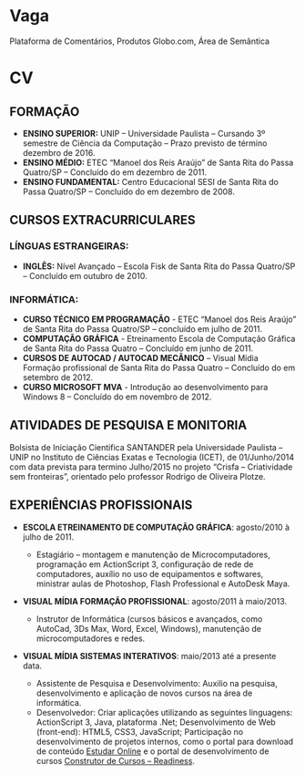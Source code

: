 Vaga
====

Plataforma de Comentários, Produtos Globo.com, Área de Semântica 


CV
==

## FORMAÇÃO ##

* **ENSINO SUPERIOR:** UNIP – Universidade Paulista – Cursando 3º semestre de Ciência da Computação – Prazo previsto de término dezembro de 2016.
* **ENSINO MÉDIO:** ETEC “Manoel dos Reis Araújo” de Santa Rita do Passa Quatro/SP – Concluído do em dezembro de 2011.
* **ENSINO FUNDAMENTAL:** Centro Educacional SESI de Santa Rita do Passa Quatro/SP – Concluído do em dezembro de 2008.

## CURSOS EXTRACURRICULARES ##

### LÍNGUAS ESTRANGEIRAS: ###
* **INGLÊS:** Nível Avançado – Escola Fisk de Santa Rita do Passa Quatro/SP – Concluído em outubro de 2010.

### INFORMÁTICA: ###

* **CURSO TÉCNICO EM PROGRAMAÇÃO** - ETEC “Manoel dos Reis Araújo” de Santa Rita do Passa Quatro/SP – concluído em julho de 2011.
* **COMPUTAÇÃO GRÁFICA** - Etreinamento Escola de Computação Gráfica de Santa Rita do Passa Quatro – Concluído em junho de 2011.
* **CURSOS DE AUTOCAD / AUTOCAD MECÂNICO** – Visual Mídia Formação profissional de Santa Rita do Passa Quatro – Concluído do em setembro de 2012.
* **CURSO MICROSOFT MVA** - Introdução ao desenvolvimento para Windows 8 – Concluído do em novembro de 2012.

## ATIVIDADES DE PESQUISA E MONITORIA ##

Bolsista de Iniciação Cientifica SANTANDER pela Universidade Paulista – UNIP no Instituto de Ciências Exatas e Tecnologia (ICET), de 01/Junho/2014 com data prevista para termino Julho/2015 no projeto “Crisfa – Criatividade sem fronteiras”, orientado pelo professor Rodrigo de Oliveira Plotze.

## EXPERIÊNCIAS PROFISSIONAIS ##

* **ESCOLA ETREINAMENTO DE COMPUTAÇÃO GRÁFICA**: agosto/2010 à julho de 2011.
	* Estagiário – montagem e manutenção de Microcomputadores, programação em ActionScript 3, configuração de rede de computadores, auxílio no uso de equipamentos e softwares, ministrar aulas de Photoshop, Flash Professional e AutoDesk Maya.
* **VISUAL MÍDIA FORMAÇÃO PROFISSIONAL**: agosto/2011 à maio/2013.
	* Instrutor de Informática (cursos básicos e avançados, como AutoCad, 3Ds Max, Word, Excel, Windows), manutenção de microcomputadores e redes.

* **VISUAL MÍDIA SISTEMAS INTERATIVOS**: maio/2013 até a presente data.
	* Assistente de Pesquisa e Desenvolvimento: Auxilio na pesquisa, desenvolvimento e aplicação de novos cursos na área de informática.
	* Desenvolvedor:
Criar aplicações utilizando as seguintes linguagens: ActionScript 3, Java, plataforma .Net; Desenvolvimento de Web (front-end): HTML5, CSS3, JavaScript; Participação no desenvolvimento de projetos internos, como o portal para download de conteúdo [Estudar Online](http://www.estudaronline.com.br) e o portal de desenvolvimento de cursos [Construtor de Cursos – Readiness](http://construtordecursos.com.br).
